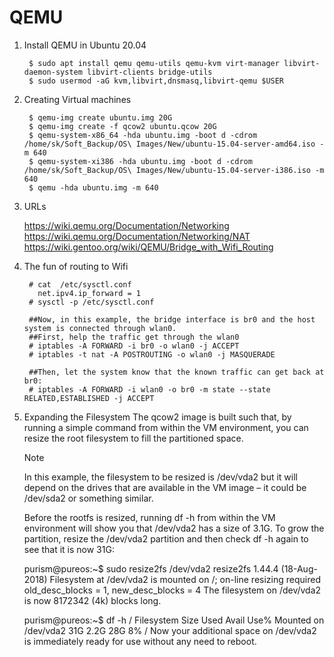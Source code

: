 QEMU
====

1. Install QEMU in Ubuntu 20.04

        $ sudo apt install qemu qemu-utils qemu-kvm virt-manager libvirt-daemon-system libvirt-clients bridge-utils
        $ sudo usermod -aG kvm,libvirt,dnsmasq,libvirt-qemu $USER
        
2. Creating Virtual machines

        $ qemu-img create ubuntu.img 20G
        $ qemu-img create -f qcow2 ubuntu.qcow 20G
        $ qemu-system-x86_64 -hda ubuntu.img -boot d -cdrom /home/sk/Soft_Backup/OS\ Images/New/ubuntu-15.04-server-amd64.iso -m 640
        $ qemu-system-xi386 -hda ubuntu.img -boot d -cdrom /home/sk/Soft_Backup/OS\ Images/New/ubuntu-15.04-server-i386.iso -m 640
        $ qemu -hda ubuntu.img -m 640

3. URLs

    https://wiki.qemu.org/Documentation/Networking
    https://wiki.qemu.org/Documentation/Networking/NAT
    https://wiki.gentoo.org/wiki/QEMU/Bridge_with_Wifi_Routing

4. The fun of routing to Wifi

        # cat  /etc/sysctl.conf
          net.ipv4.ip_forward = 1
        # sysctl -p /etc/sysctl.conf
        
        ##Now, in this example, the bridge interface is br0 and the host system is connected through wlan0. 
        ##First, help the traffic get through the wlan0
        # iptables -A FORWARD -i br0 -o wlan0 -j ACCEPT
        # iptables -t nat -A POSTROUTING -o wlan0 -j MASQUERADE
         
        ##Then, let the system know that the known traffic can get back at br0:
        # iptables -A FORWARD -i wlan0 -o br0 -m state --state RELATED,ESTABLISHED -j ACCEPT

5. Expanding the Filesystem
    The qcow2 image is built such that, by running a simple command from within the VM environment, you can resize the root filesystem to fill the partitioned space.

    Note

    In this example, the filesystem to be resized is /dev/vda2 but it will depend on the drives that are available in the VM image – it could be /dev/sda2 or something similar.

    Before the rootfs is resized, running df -h from within the VM environment will show you that /dev/vda2 has a size of 3.1G. To grow the partition, resize the /dev/vda2 partition and then check df -h again to see that it is now 31G:

    purism@pureos:~$ sudo resize2fs /dev/vda2
    resize2fs 1.44.4 (18-Aug-2018)
    Filesystem at /dev/vda2 is mounted on /; on-line resizing required
    old_desc_blocks = 1, new_desc_blocks = 4
    The filesystem on /dev/vda2 is now 8172342 (4k) blocks long.

    purism@pureos:~$ df -h /
    Filesystem      Size  Used Avail Use% Mounted on
    /dev/vda2        31G  2.2G   28G   8% /
    Now your additional space on /dev/vda2 is immediately ready for use without any need to reboot.

